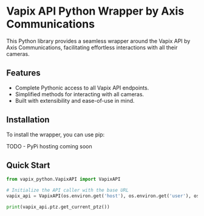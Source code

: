 # Vapix API Python Wrapper by Axis Communications

This Python library provides a seamless wrapper around the Vapix API by Axis Communications, facilitating effortless interactions with all their  cameras.

## Features

- Complete Pythonic access to all Vapix API endpoints.
- Simplified methods for interacting with all cameras.
- Built with extensibility and ease-of-use in mind.

## Installation

To install the wrapper, you can use pip: 

TODO - PyPi hosting coming soon

## Quick Start

```python
from vapix_python.VapixAPI import VapixAPI

# Initialize the API caller with the base URL
vapix_api = VapixAPI(os.environ.get('host'), os.environ.get('user'), os.environ.get('password'))

print(vapix_api.ptz.get_current_ptz())
```